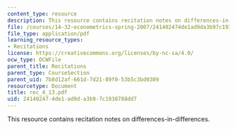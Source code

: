 ```yaml
---
content_type: resource
description: This resource contains recitation notes on differences-in-differences.
file: /courses/14-32-econometrics-spring-2007/241402474de1ad9da3b97c1938788dd7_rec_4_13.pdf
file_type: application/pdf
learning_resource_types:
- Recitations
license: https://creativecommons.org/licenses/by-nc-sa/4.0/
ocw_type: OCWFile
parent_title: Recitations
parent_type: CourseSection
parent_uid: 7b8d12af-661d-7d21-89f0-53b5c3bd0309
resourcetype: Document
title: rec_4_13.pdf
uid: 24140247-4de1-ad9d-a3b9-7c1938788dd7
---
```

This resource contains recitation notes on differences-in-differences.